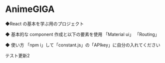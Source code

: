 # AnimeGIGA

◆React の基本を学ぶ用のプロジェクト

◆ 基本的な component 作成と以下の要素を使用
「Material ui」
「Routing」

◆ 使い方
「npm i」して「constant.js」の「APIkey」に自分の入れてください

テスト更新2
